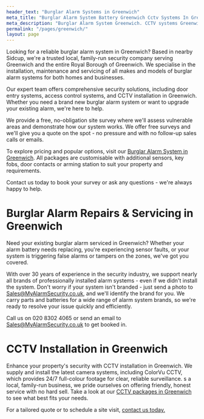 ```yaml
---
header_text: "Burglar Alarm Systems in Greenwich"
meta_title: "Burglar Alarm System Battery Greenwich Cctv Systems In Greenwich - MyAlarm Security"
meta_description: "Burglar Alarm System Greenwich. CCTV systems Greenwich. Home Security, Burglar Alarm Service Alarm Battery Greenwich. Intruder. Contact us  020 8302 4065."
permalink: "/pages/greenwich/"
layout: page
---
```


Looking for a reliable burglar alarm system in Greenwich? Based in nearby Sidcup, we\'re a trusted local, family-run security company serving Greenwich and the entire Royal Borough of Greenwich. We specialise in the installation, maintenance and servicing of all makes and models of burglar alarm systems for both homes and businesses.

Our expert team offers comprehensive security solutions, including door entry systems, access control systems, and CCTV installation in Greenwich. Whether you need a brand new burglar alarm system or want to upgrade your existing alarm, we\'re here to help.

We provide a free, no-obligation site survey where we\'ll assess vulnerable areas and demonstrate how our system works. We offer free surveys and we\'ll give you a quote on the spot - no pressure and with no follow-up sales calls or emails.

To explore pricing and popular options, visit our [Burglar Alarm System in Greenwich](/categories/burglar-alarms/). All packages are customisable with additional sensors, key fobs, door contacts or arming station to suit your property and requirements.

Contact us today to book your survey or ask any questions - we\'re always happy to help.

# Burglar Alarm Repairs & Servicing in Greenwich 

Need your existing burglar alarm serviced in Greenwich? Whether your alarm battery needs replacing, you\'re experiencing sensor faults, or your system is triggering false alarms or tampers on the zones, we\'ve got you covered.

With over 30 years of experience in the security industry, we support nearly all brands of professionally installed alarm systems - even if we didn\'t install the system. Don\'t worry if your system isn\'t branded - just send a photo to <Sales@MyAlarmSecurity.co.uk>, and we\'ll identify the brand for you. We carry parts and batteries for a wide range of alarm system brands, so we\'re ready to resolve your issue quickly and efficiently.

Call us on 020 8302 4065 or send an email to Sales@MyAlarmSecurity.co.uk to get booked in.

# CCTV Installation in Greenwich 

Enhance your property\'s security with CCTV installation in Greenwich. We supply and install the latest camera systems, including ColorVu CCTV, which provides 24/7 full-colour footage for clear, reliable surveillance. s a local, family-run business, we pride ourselves on offering friendly, honest service with no hard sell. Take a look at our [CCTV packages in Greenwich](/categories/cctv/) to see what best fits your needs.

For a tailored quote or to schedule a site visit, [contact us today.](/contact/)